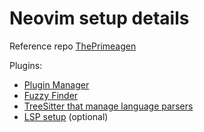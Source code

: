# Neovim setup details

Reference repo [ThePrimeagen](https://github.com/ThePrimeagen/init.lua)

Plugins: 

- [Plugin Manager](https://github.com/wbthomason/packer.nvim)
- [Fuzzy Finder](https://github.com/nvim-telescope/telescope.nvim)
- [TreeSitter that manage language parsers](https://github.com/nvim-treesitter/nvim-treesitter) 
- [LSP setup](htts://github.com/VonHeikemen/lsp-zero.nvim) (optional) 
 
